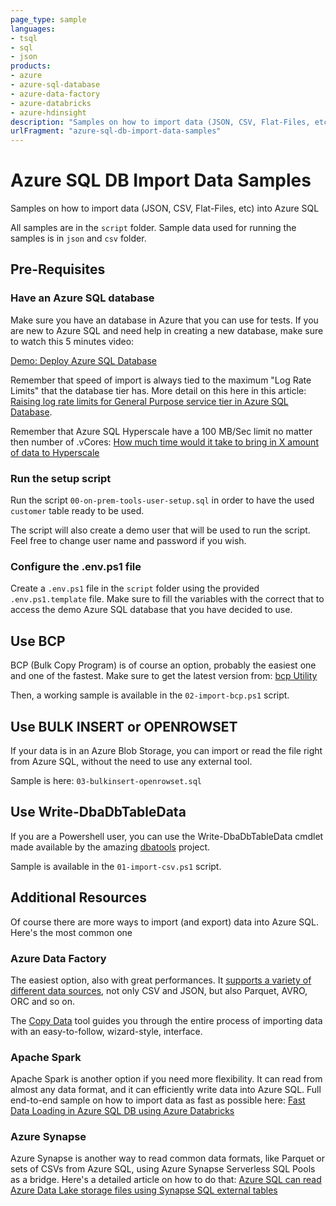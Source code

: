 ```yaml
---
page_type: sample
languages:
- tsql
- sql
- json
products:
- azure
- azure-sql-database
- azure-data-factory
- azure-databricks
- azure-hdinsight
description: "Samples on how to import data (JSON, CSV, Flat-Files, etc) into Azure SQL"
urlFragment: "azure-sql-db-import-data-samples"
---
```


<!-- 
Guidelines on README format: https://review.docs.microsoft.com/help/onboard/admin/samples/concepts/readme-template?branch=master

Guidance on onboarding samples to docs.microsoft.com/samples: https://review.docs.microsoft.com/help/onboard/admin/samples/process/onboarding?branch=master

Taxonomies for products and languages: https://review.docs.microsoft.com/new-hope/information-architecture/metadata/taxonomies?branch=master
-->

# Azure SQL DB Import Data Samples

Samples on how to import data (JSON, CSV, Flat-Files, etc) into Azure SQL

All samples are in the `script` folder. Sample data used for running the samples is in `json` and `csv` folder.

## Pre-Requisites

### Have an Azure SQL database

Make sure you have an database in Azure that you can use for tests. If you are new to Azure SQL and need help in creating a new database, make sure to watch this 5 minutes video:

[Demo: Deploy Azure SQL Database](https://channel9.msdn.com/Series/Azure-SQL-for-Beginners/Demo-Deploy-Azure-SQL-Database-14-of-61)

Remember that speed of import is always tied to the maximum "Log Rate Limits" that the database tier has. More detail on this here in this article: [Raising log rate limits for General Purpose service tier in Azure SQL Database](https://techcommunity.microsoft.com/t5/azure-sql/raising-log-rate-limits-for-general-purpose-service-tier-in/ba-p/1784622). 

Remember that Azure SQL Hyperscale have a 100 MB/Sec limit no matter then number of .vCores: [How much time would it take to bring in X amount of data to Hyperscale](https://docs.microsoft.com/en-us/azure/azure-sql/database/service-tier-hyperscale-frequently-asked-questions-faq#how-much-time-would-it-take-to-bring-in-x-amount-of-data-to-hyperscale)

### Run the setup script

Run the script `00-on-prem-tools-user-setup.sql` in order to have the used `customer` table ready to be used.

The script will also create a demo user that will be used to run the script. Feel free to change user name and password if you wish.

### Configure the .env.ps1 file

Create a `.env.ps1` file in the `script` folder using the provided `.env.ps1.template` file. Make sure to fill the variables with the correct that to access the demo Azure SQL database that you have decided to use.

## Use BCP

BCP (Bulk Copy Program) is of course an option, probably the easiest one and one of the fastest. Make sure to get the latest version from: [bcp Utility](https://docs.microsoft.com/en-us/sql/tools/bcp-utility?view=sql-server-ver15#download-the-latest-version-of-bcp-utility)

Then, a working sample is available in the `02-import-bcp.ps1` script. 

## Use BULK INSERT or OPENROWSET

If your data is in an Azure Blob Storage, you can import or read the file right from Azure SQL, without the need to use any external tool.

Sample is here: `03-bulkinsert-openrowset.sql`

## Use Write-DbaDbTableData 

If you are a Powershell user, you can use the Write-DbaDbTableData cmdlet made available by the amazing [dbatools](https://docs.dbatools.io/#Write-DbaDbTableData) project.

Sample is available in the `01-import-csv.ps1` script.

## Additional Resources

Of course there are more ways to import (and export) data into Azure SQL. Here's the most common one 

### Azure Data Factory

The easiest option, also with great performances. It [supports a variety of different data sources](https://docs.microsoft.com/en-us/azure/data-factory/supported-file-formats-and-compression-codecs ), not only CSV and JSON, but also Parquet, AVRO, ORC and so on.

The [Copy Data](https://docs.microsoft.com/en-us/azure/data-factory/tutorial-copy-data-tool) tool guides you through the entire process of importing data with an easy-to-follow, wizard-style, interface.

### Apache Spark

Apache Spark is another option if you need more flexibility. It can read from almost any data format, and it can efficiently write data into Azure SQL. Full end-to-end sample on how to import data as fast as possible here: [Fast Data Loading in Azure SQL DB using Azure Databricks](https://github.com/Azure-Samples/azure-sql-db-databricks/tree/main/)

### Azure Synapse

Azure Synapse is another way to read common data formats, like Parquet or sets of CSVs from Azure SQL, using Azure Synapse Serverless SQL Pools as a bridge. Here's a detailed article on how to do that: [Azure SQL can read Azure Data Lake storage files using Synapse SQL external tables](https://devblogs.microsoft.com/azure-sql/read-azure-storage-files-using-synapse-sql-external-tables/)
